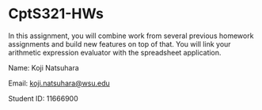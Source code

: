 # CptS321-HWs

In this assignment, you will combine work from several previous homework assignments and build new
features on top of that. You will link your arithmetic expression evaluator with the spreadsheet
application.


Name: Koji Natsuhara

Email: koji.natsuhara@wsu.edu

Student ID: 11666900